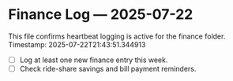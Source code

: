 # Finance Log — 2025-07-22

This file confirms heartbeat logging is active for the finance folder.
Timestamp: 2025-07-22T21:43:51.344913

- [ ] Log at least one new finance entry this week.
- [ ] Check ride-share savings and bill payment reminders.
